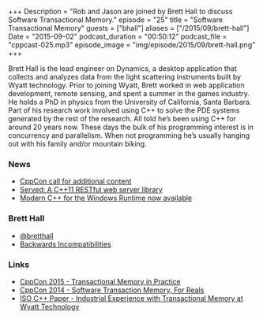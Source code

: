 +++
Description = "Rob and Jason are joined by Brett Hall to discuss Software Transactional Memory."
episode = "25"
title = "Software Transactional Memory"
guests = ["bhall"]
aliases = ["/2015/09/brett-hall"]
Date = "2015-09-02"
podcast_duration = "00:50:12"
podcast_file = "cppcast-025.mp3"
episode_image = "img/episode/2015/09/brett-hall.png"
+++

Brett Hall is the lead engineer on Dynamics, a desktop application that collects and analyzes data from the light scattering instruments built by Wyatt technology. Prior to joining Wyatt, Brett worked in web application development, remote sensing, and spent a summer in the games industry. He holds a PhD in physics from the University of California, Santa Barbara. Part of his research work involved using C++ to solve the PDE systems generated by the rest of the research. All told he’s been using C++ for around 20 years now. These days the bulk of his programming interest is in concurrency and parallelism. When not programming he’s usually hanging out with his family and/or mountain biking.

### News ###

 - [CppCon call for additional content](http://cppcon.org/cppcon-2015-call-for-open-content/)
 - [Served: A C++11 RESTful web server library](https://github.com/datasift/served)
 - [Modern C++ for the Windows Runtime now available](https://github.com/kennykerr/modern)
 
### Brett Hall ###

 - [@bretthall](https://twitter.com/bretthall)
 - [Backwards Incompatibilities](https://backwardsincompatibilities.wordpress.com/)

### Links ###

 - [CppCon 2015 - Transactional Memory in Practice](http://cppcon2015.sched.org/event/33bbfba45095ebc5cb8d7ee5ad2a612c#.VekD4fZVhBc)
 - [CppCon 2014 - Software Transaction Memory, For Reals](https://youtu.be/plQOu_LsKHE)
 - [ISO C++ Paper - Industrial Experience with Transactional Memory at Wyatt Technology](http://www.open-std.org/jtc1/sc22/wg21/docs/papers/2015/n4438.pdf)
